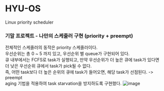 # HYU-OS   
Linux priority scheduler   

### 기말 프로젝트 - 나만의 스케줄러 구현 (priority + preempt)
전체적인 스케줄러의 동작은 priority 스케줄러이다.   
우선순위는 총 0 ~ 5 까지 있고, 우선순위 별 queue가 구현되어 있다.   
큐 내부에서는 FCFS로 task가 실행되고, 만약 우선순위가 더 높은 큐에 task가 있다면 더 낮은 우선순위 큐에서 task가 pick될 수 없다.   
즉, 어떤 task보다 더 높은 순위의 큐에 task가 들어오면, 해당 task가 선점된다. -> preempt   
aging 기법을 적용하여 task starvation을 방지하도록 구현했다. 
![image](https://user-images.githubusercontent.com/77712822/229115332-88f2c24f-c7bc-4bd0-8cbc-c80575918ab4.png)
